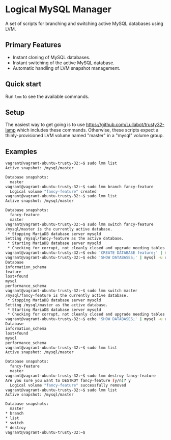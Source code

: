 Logical MySQL Manager
=====================

A set of scripts for branching and switching active MySQL databases using LVM.

Primary Features
----------------

* Instant cloning of MySQL databases.
* Instant switching of the active MySQL database.
* Automatic handling of LVM snapshot management.

Quick start
-----------

Run ```lmm``` to see the available commands.

Setup
-----

The easiest way to get going is to use https://github.com/Lullabot/trusty32-lamp
which includes these commands. Otherwise, these scripts expect a
thinly-provisioned LVM volume named "master" in a "mysql" volume group.

Examples
--------

```bash
vagrant@vagrant-ubuntu-trusty-32:~$ sudo lmm list
Active snapshot: /mysql/master

Database snapshots:
  master
vagrant@vagrant-ubuntu-trusty-32:~$ sudo lmm branch fancy-feature
  Logical volume "fancy-feature" created
vagrant@vagrant-ubuntu-trusty-32:~$ sudo lmm list
Active snapshot: /mysql/master

Database snapshots:
  fancy-feature
  master
vagrant@vagrant-ubuntu-trusty-32:~$ sudo lmm switch fancy-feature
/mysql/master is the currently active database.
 * Stopping MariaDB database server mysqld                                       [ OK ]
Setting /mysql/fancy-feature as the active database.
 * Starting MariaDB database server mysqld                                       [ OK ]
 * Checking for corrupt, not cleanly closed and upgrade needing tables.
vagrant@vagrant-ubuntu-trusty-32:~$ echo 'CREATE DATABASE feature;' | mysql -u root
vagrant@vagrant-ubuntu-trusty-32:~$ echo 'SHOW DATABASES;' | mysql -u root
Database
information_schema
feature
lost+found
mysql
performance_schema
vagrant@vagrant-ubuntu-trusty-32:~$ sudo lmm switch master
/mysql/fancy-feature is the currently active database.
 * Stopping MariaDB database server mysqld                                       [ OK ]
Setting /mysql/master as the active database.
 * Starting MariaDB database server mysqld                                       [ OK ]
 * Checking for corrupt, not cleanly closed and upgrade needing tables.
vagrant@vagrant-ubuntu-trusty-32:~$ echo 'SHOW DATABASES;' | mysql -u root
Database
information_schema
lost+found
mysql
performance_schema
vagrant@vagrant-ubuntu-trusty-32:~$ sudo lmm list
Active snapshot: /mysql/master

Database snapshots:
  fancy-feature
  master
vagrant@vagrant-ubuntu-trusty-32:~$ sudo lmm destroy fancy-feature
Are you sure you want to DESTROY fancy-feature (y/n)? y
  Logical volume "fancy-feature" successfully removed
vagrant@vagrant-ubuntu-trusty-32:~$ sudo lmm list
Active snapshot: /mysql/master

Database snapshots:
  master
* branch
* list
* switch
* destroy
vagrant@vagrant-ubuntu-trusty-32:~$
